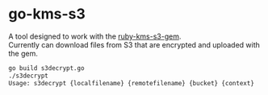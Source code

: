 # go-kms-s3
A tool designed to work with the [ruby-kms-s3-gem](https://github.com/DonMills/ruby-kms-s3-gem).  
Currently can download files from S3 that are encrypted and uploaded with the gem.
```bash
go build s3decrypt.go
./s3decrypt 
Usage: s3decrypt {localfilename} {remotefilename} {bucket} {context}
```
